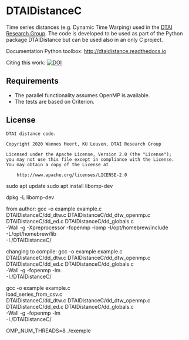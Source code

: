# DTAIDistanceC

Time series distances (e.g. Dynamic Time Warping) used in the
[DTAI Research Group](https://dtai.cs.kuleuven.be).
The code is developed to be used as part of the Python package DTAIDistance
but can be used also in an only C project.

Documentation Python toolbox: http://dtaidistance.readthedocs.io

Citing this work: [![DOI](https://zenodo.org/badge/80764246.svg)](https://zenodo.org/badge/latestdoi/80764246)

## Requirements

- The parallel functionality assumes OpenMP is available.
- The tests are based on Criterion.


## License

    DTAI distance code.

    Copyright 2020 Wannes Meert, KU Leuven, DTAI Research Group

    Licensed under the Apache License, Version 2.0 (the "License");
    you may not use this file except in compliance with the License.
    You may obtain a copy of the License at

        http://www.apache.org/licenses/LICENSE-2.0



sudo apt update
sudo apt install libomp-dev

 dpkg -L libomp-dev

from author:
gcc -o example example.c \
DTAIDistanceC/dd_dtw.c DTAIDistanceC/dd_dtw_openmp.c \
DTAIDistanceC/dd_ed.c DTAIDistanceC/dd_globals.c \
-Wall -g -Xpreprocessor -fopenmp -lomp -I/opt/homebrew/include \
-L/opt/homebrew/lib \
-I./DTAIDistanceC/

changing to compile:
gcc -o example example.c \
    DTAIDistanceC/dd_dtw.c DTAIDistanceC/dd_dtw_openmp.c \
    DTAIDistanceC/dd_ed.c DTAIDistanceC/dd_globals.c \
    -Wall -g -fopenmp -lm \
    -I./DTAIDistanceC/

gcc -o example example.c \
    load_series_from_csv.c \
    DTAIDistanceC/dd_dtw.c DTAIDistanceC/dd_dtw_openmp.c \
    DTAIDistanceC/dd_ed.c DTAIDistanceC/dd_globals.c \
    -Wall -g -fopenmp -lm \
    -I./DTAIDistanceC/
    
OMP_NUM_THREADS=8 ./exemple <path> <quantity>